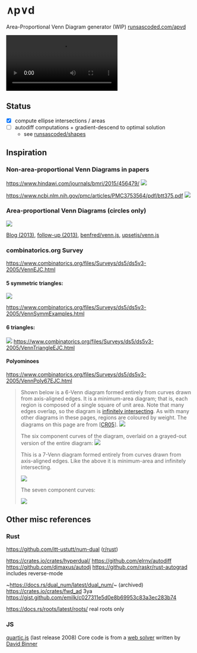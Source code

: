 # ∧p∨d
Area-Proportional Venn Diagram generator (WIP)
[runsascoded.com/apvd](https://runsascoded/apvd)

![](recording.mp4)

## Status
- [x] compute ellipse intersections / areas
- [ ] autodiff computations + gradient-descend to optimal solution
  - see [runsascoded/shapes]()

## Inspiration

### Non-area-proportional Venn Diagrams in papers

https://www.hindawi.com/journals/bmri/2015/456479/
![](5-blobs.png)

https://www.ncbi.nlm.nih.gov/pmc/articles/PMC3753564/pdf/btt375.pdf
![](4-ellipses.png)

### Area-proportional Venn Diagrams (circles only)
![](3-circles.png)

[Blog (2013)](https://www.benfrederickson.com/venn-diagrams-with-d3.js/), [follow-up (2013)](https://www.benfrederickson.com/calculating-the-intersection-of-3-or-more-circles/), [benfred/venn.js](https://github.com/benfred/venn.js), [upsetjs/venn.js](https://github.com/upsetjs/venn.js)

### combinatorics.org Survey
https://www.combinatorics.org/files/Surveys/ds5/ds5v3-2005/VennEJC.html

#### 5 symmetric triangles:
![](5-triangles.gif)

https://www.combinatorics.org/files/Surveys/ds5/ds5v3-2005/VennSymmExamples.html

#### 6 triangles:
![](6-triangles.gif)
https://www.combinatorics.org/files/Surveys/ds5/ds5v3-2005/VennTriangleEJC.html

#### Polyominoes
https://www.combinatorics.org/files/Surveys/ds5/ds5v3-2005/VennPoly67EJC.html

> Shown below is a 6-Venn diagram formed entirely from curves drawn from axis-aligned edges. It is a minimum-area diagram; that is, each region is composed of a single square of unit area. Note that many edges overlap, so the diagram is [infinitely intersecting](https://www.combinatorics.org/files/Surveys/ds5/ds5v3-2005/VennOtherEJC.html#infinite). As with many other diagrams in these pages, regions are coloured by weight. The diagrams on this page are from \[[CR05](https://www.combinatorics.org/files/Surveys/ds5/ds5v3-2005/VennRefs.html#CR05)\].
> ![](polyvenn6-diag.png)
>
> The six component curves of the diagram, overlaid on a grayed-out version of the entire diagram:
> ![](polyvenn6-curves.png)
>
> This is a 7-Venn diagram formed entirely from curves drawn from axis-aligned edges. Like the above it is minimum-area and infinitely intersecting.
>
> ![](polyvenn7-diag.png)
>
> The seven component curves:
>
> ![](polyvenn7-curves.png)

## Other misc references

### Rust
https://github.com/itt-ustutt/num-dual ([r/rust](https://www.reddit.com/r/rust/comments/ybi9yx/automatic_differentiation_and_thermodynamics_with/))

https://crates.io/crates/hyperdual/
https://github.com/elrnv/autodiff
https://github.com/djmaxus/autodj
https://github.com/raskr/rust-autograd includes reverse-mode

~https://docs.rs/dual_num/latest/dual_num/~ (archived)
https://crates.io/crates/fwd_ad 3ya
https://gist.github.com/emilk/c027311e5d0e8b69953c83a3ec283b74

https://docs.rs/roots/latest/roots/ real roots only

### JS
[quartic.js](https://www.npmjs.com/package/quartic) (last release 2008)
Core code is from a [web solver](http://www.akiti.ca/Quad4Deg.html) written by [David Binner](http://www.akiti.ca/ContactPage.html)
